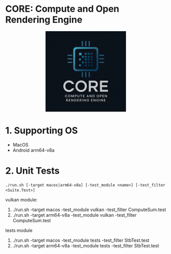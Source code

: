 # CORE: Compute and Open Rendering Engine

<p align="center">
  <img src="logo/core.png" alt="CORE Logo" style="width:50%;">
</p>

# 1. Supporting OS

- MacOS
- Android arm64-v8a

# 2. Unit Tests
```
./run.sh [-target macos|arm64-v8a] [-test_module <name>] [-test_filter <Suite.Test>]
```

vulkan module:
1. ./run.sh -target macos -test_module vulkan -test_filter ComputeSum.test
2. ./run.sh -target arm64-v8a -test_module vulkan -test_filter ComputeSum.test

tests module
1. ./run.sh -target macos -test_module tests -test_filter StbTest.test
2. ./run.sh -target arm64-v8a -test_module tests -test_filter StbTest.test